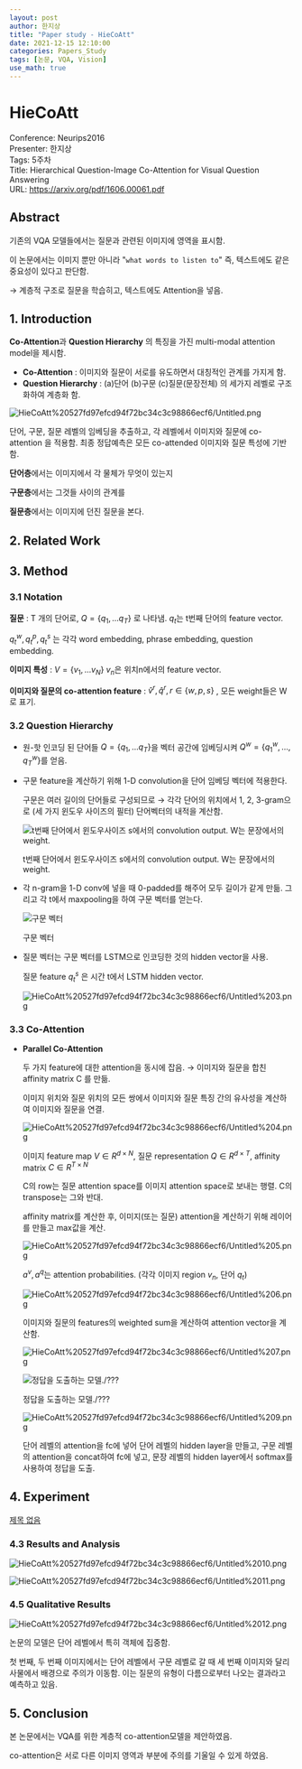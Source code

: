 ```yaml
---
layout: post
author: 한지상
title: "Paper study - HieCoAtt"
date: 2021-12-15 12:10:00
categories: Papers_Study
tags: [논문, VQA, Vision]
use_math: true
---
```


# HieCoAtt

Conference: Neurips2016  
Presenter: 한지상  
Tags: 5주차  
Title: Hierarchical Question-Image Co-Attention for Visual Question   Answering  
URL: https://arxiv.org/pdf/1606.00061.pdf  


## Abstract

기존의 VQA 모델들에서는 질문과 관련된 이미지에 영역을 표시함.

이 논문에서는 이미지 뿐만 아니라 "`what words to listen to`" 즉, 텍스트에도 같은 중요성이 있다고 판단함.

→ 계층적 구조로 질문을 학습히고, 텍스트에도 Attention을 넣음.

## 1. Introduction

**Co-Attention**과 **Question Hierarchy** 의 특징을 가진 multi-modal attention model을 제시함.

- **Co-Attention** : 이미지와 질문이 서로를 유도하면서 대칭적인 관계를 가지게 함.
- **Question Hierarchy** : (a)단어 (b)구문 (c)질문(문장전체) 의 세가지 레벨로 구조화하여 계층화 함.

![HieCoAtt%20527fd97efcd94f72bc34c3c98866ecf6/Untitled.png](HieCoAtt%20527fd97efcd94f72bc34c3c98866ecf6/Untitled.png)

단어, 구문, 질문 레벨의 임베딩을 추출하고, 각 레벨에서 이미지와 질문에 co-attention 을 적용함. 최종 정답예측은 모든 co-attended 이미지와 질문 특성에 기반함.

**단어층**에서는 이미지에서 각 물체가 무엇이 있는지

**구문층**에서는 그것들 사이의 관계를

**질문층**에서는 이미지에 던진 질문을 본다.

## 2. Related Work

## 3. Method

### 3.1 Notation

**질문** : T 개의 단어로, $Q=\{q_1,... q_T\}$ 로 나타냄. $q_t$는 t번째 단어의 feature vector.

$q_t^w, q_t^p, q_t^s$ 는 각각 word embedding, phrase embedding, question embedding.

**이미지 특성** : $V=\{v_1,... v_N\}$ $v_n$은 위치n에서의 feature vector.

**이미지와 질문의 co-attention feature** : $\hat{v}^r, \hat{q}^r , r\in \{w, p, s\}$ , 모든 weight들은 W로 표기.

### 3.2 Question Hierarchy

- 원-핫 인코딩 된 단어들 $Q=\{q_1,... q_T\}$을 벡터 공간에 임베딩시켜 $Q^w=\{q_1^w,...,q_T^w\}$를 얻음.

- 구문 feature을 계산하기 위해 1-D convolution을 단어 임베딩 벡터에 적용한다.
    
    구문은 여러 길이의 단어들로 구성되므로 → 각각 단어의 위치에서 1, 2, 3-gram으로  (세 가지 윈도우 사이즈의 필터) 단어벡터의 내적을 계산함. 
    
    ![t번째 단어에서 윈도우사이즈 s에서의 convolution output. W는 문장에서의 weight.](HieCoAtt%20527fd97efcd94f72bc34c3c98866ecf6/Untitled1.png)
    
    t번째 단어에서 윈도우사이즈 s에서의 convolution output. W는 문장에서의 weight.
    

- 각 n-gram을 1-D conv에 넣을 때 0-padded를 해주어 모두 길이가 같게 만듦. 그리고 각 t에서 maxpooling을 하여 구문 벡터를 얻는다.
    
    ![구문 벡터](HieCoAtt%20527fd97efcd94f72bc34c3c98866ecf6/Untitled2.png)
    
    구문 벡터
    

- 질문 벡터는 구문 벡터를 LSTM으로 인코딩한 것의 hidden vector을 사용.
    
    질문 feature $q_t^s$ 은 시간 t에서 LSTM hidden vector.
    
    ![HieCoAtt%20527fd97efcd94f72bc34c3c98866ecf6/Untitled%203.png](HieCoAtt%20527fd97efcd94f72bc34c3c98866ecf6/Untitled3.png)
    

### 3.3 Co-Attention

- **Parallel Co-Attention**
    
    두 가지 feature에 대한 attention을 동시에 잡음. → 이미지와 질문을 합친 affinity matrix C 를 만듦. 
    
    이미지 위치와 질문 위치의 모든 쌍에서 이미지와 질문 특징 간의 유사성을 계산하여 이미지와 질문을 연결.
    
    ![HieCoAtt%20527fd97efcd94f72bc34c3c98866ecf6/Untitled%204.png](HieCoAtt%20527fd97efcd94f72bc34c3c98866ecf6/Untitled4.png)
    
    이미지 feature map $V \in R^{d\times N}$, 질문 representation $Q\in R^{d \times T}$, affinity matrix $C\in R^{T\times N}$
    
    C의 row는 질문 attention space를 이미지 attention space로 보내는 행렬. C의 transpose는 그와 반대.
    
    affinity matrix를 계산한 후, 이미지(또는 질문) attention을 계산하기 위해 레이어를 만들고 max값을 계산.
    
    ![HieCoAtt%20527fd97efcd94f72bc34c3c98866ecf6/Untitled%205.png](HieCoAtt%20527fd97efcd94f72bc34c3c98866ecf6/Untitled5.png)
    
    $a^v, a^q$는 attention probabilities. (각각 이미지 region $v_n$, 단어 $q_t$)
    
    ![HieCoAtt%20527fd97efcd94f72bc34c3c98866ecf6/Untitled%206.png](HieCoAtt%20527fd97efcd94f72bc34c3c98866ecf6/Untitled6.png)
    
    이미지와 질문의 features의 weighted sum을 계산하여 attention vector을 계산함.
    
    ![HieCoAtt%20527fd97efcd94f72bc34c3c98866ecf6/Untitled%207.png](HieCoAtt%20527fd97efcd94f72bc34c3c98866ecf6/Untitled7.png)
    
    ![정답을 도출하는 모델./???](HieCoAtt%20527fd97efcd94f72bc34c3c98866ecf6/Untitled8.png)
    
    정답을 도출하는 모델./???
    
    ![HieCoAtt%20527fd97efcd94f72bc34c3c98866ecf6/Untitled%209.png](HieCoAtt%20527fd97efcd94f72bc34c3c98866ecf6/Untitled9.png)
    
    단어 레벨의 attention을 fc에 넣어 단어 레벨의 hidden layer을 만들고, 구문 레벨의 attention을 concat하여 fc에 넣고, 문장 레벨의 hidden layer에서 softmax를 사용하여 정답을 도출.
    

## 4. Experiment

[제목 없음](HieCoAtt%20527fd97efcd94f72bc34c3c98866ecf6/%E1%84%8C%E1%85%A6%E1%84%86%E1%85%A9%E1%86%A8%20%E1%84%8B%E1%85%A5%E1%86%B9%E1%84%82%E1%85%B3%E1%86%AB%20%E1%84%83%E1%85%A6%E1%84%8B%E1%85%B5%E1%84%90%E1%85%A5%E1%84%87%E1%85%A6%E1%84%8B%E1%85%B5%E1%84%89%E1%85%B3%202fa3790705454af887a90c8abf0bc7fd.csv)

### 4.3 Results and Analysis

![HieCoAtt%20527fd97efcd94f72bc34c3c98866ecf6/Untitled%2010.png](HieCoAtt%20527fd97efcd94f72bc34c3c98866ecf6/Untitled10.png)

![HieCoAtt%20527fd97efcd94f72bc34c3c98866ecf6/Untitled%2011.png](HieCoAtt%20527fd97efcd94f72bc34c3c98866ecf6/Untitled11.png)

### 4.5 Qualitative Results

![HieCoAtt%20527fd97efcd94f72bc34c3c98866ecf6/Untitled%2012.png](HieCoAtt%20527fd97efcd94f72bc34c3c98866ecf6/Untitled12.png)

논문의 모델은 단어 레벨에서 특히 객체에 집중함.

첫 번째, 두 번째 이미지에서는 단어 레벨에서 구문 레벨로 갈 때 세 번째 이미지와 달리 사물에서 배경으로 주의가 이동함. 이는 질문의 유형이 다름으로부터 나오는 결과라고 예측하고 있음.

## 5. Conclusion

본 논문에서는 VQA를 위한 계층적 co-attention모델을 제안하였음.

co-attention은 서로 다른 이미지 영역과 부분에 주의를 기울일 수 있게 하였음.